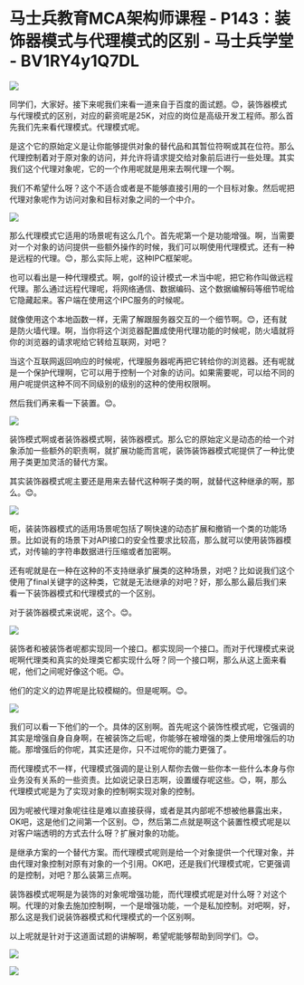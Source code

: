 # 马士兵教育MCA架构师课程 - P143：装饰器模式与代理模式的区别 - 马士兵学堂 - BV1RY4y1Q7DL

![](img/0982f3b717c46658e624746f7042ca2d_0.png)

同学们，大家好。接下来呢我们来看一道来自于百度的面试题。😊，装饰器模式与代理模式的区别，对应的薪资呢是25K，对应的岗位是高级开发工程师。那么首先我们先来看代理模式。代理模式呢。

是这个它的原始定义是让你能够提供对象的替代品和其暂位符啊或其在位符。那么代理控制着对于原对象的访问，并允许将请求提交给对象前后进行一些处理。其实我们这个代理对象呢，它的一个作用呢就是用来去啊代理一个啊。

我们不希望什么呀？这个不适合或者是不能够直接引用的一个目标对象。然后呢把代理对象呢作为访问对象和目标对象之间的一个中介。



![](img/0982f3b717c46658e624746f7042ca2d_2.png)

那么代理模式它适用的场景呢有这么几个。首先呢第一个是功能增强。啊，当需要对一个对象的访问提供一些额外操作的时候，我们可以啊使用代理模式。还有一种是远程的代理。😊，那么实际上呢，这种IPC框架呢。

也可以看出是一种代理模式。啊，golf的设计模式一术当中呢，把它称作叫做远程代理。那么通过远程代理呢，将网络通信、数据编码、这个数据编解码等细节呢给它隐藏起来。客户端在使用这个IPC服务的时候呢。

就像使用这个本地函数一样，无需了解跟服务器交互的一个细节啊。😊，还有就是防火墙代理。啊，当你将这个浏览器配置成使用代理功能的时候呢，防火墙就将你的浏览器的请求呢给它转给互联网，对吧？

当这个互联网返回响应的时候呢，代理服务器呢再把它转给你的浏览器。还有呢就是一个保护代理啊，它可以用于控制一个对象的访问。如果需要呢，可以给不同的用户呢提供这种不同不同级别的级别的这种的使用权限啊。

然后我们再来看一下装置。😊。

![](img/0982f3b717c46658e624746f7042ca2d_4.png)

装饰模式啊或者装饰器模式啊，装饰器模式。那么它的原始定义是动态的给一个对象添加一些额外的职责啊，就扩展功能而言呢，装饰装饰器模式呢提供了一种比使用子类更加灵活的替代方案。

其实装饰器模式呢主要还是用来去替代这种啊子类的啊，就替代这种继承的啊，那么。😊。

![](img/0982f3b717c46658e624746f7042ca2d_6.png)

呃，装装饰器模式的适用场景呢包括了啊快速的动态扩展和撤销一个类的功能场景。比如说有的场景下对API接口的安全性要求比较高，那么就可以使用装饰器模式，对传输的字符串数据进行压缩或者加密啊。

还有呢就是在一种在这种的不支持继承扩展类的这种场景，对吧？比如说我们这个使用了final关键字的这种类，它就是无法继承的对吧？好，那么那么最后我们来看一下装饰器模式和代理模式的一个区别。

对于装饰器模式来说呢，这个。😊。

![](img/0982f3b717c46658e624746f7042ca2d_8.png)

装饰者和被装饰者呢都实现同一个接口。都实现同一个接口。而对于代理模式来说呢啊代理类和真实的处理类它都实现什么呀？同一个接口啊，那么从这上面来看呢，他们之间呢好像这个呃。😊。

他们的定义的边界呢是比较模糊的。但是呢啊。😊。

![](img/0982f3b717c46658e624746f7042ca2d_10.png)

我们可以看一下他们的一个。具体的区别啊。首先呢这个装饰性模式呢，它强调的其实是增强自身自身啊，在被装饰之后呢，你能够在被增强的类上使用增强后的功能。那增强后的你呢，其实还是你，只不过呢你的能力更强了。

而代理模式不一样，代理模式强调的是让别人帮你去做一些你本一些什么本身与你业务没有关系的一些资责。比如说记录日志啊，设置缓存呢这些。😊，啊，那么代理模式呢是为了实现对象的控制啊实现对象的控制。

因为呢被代理对象呢往往是难以直接获得，或者是其内部呢不想被他暴露出来，OK吧，这是他们之间第一个区别。😊，然后第二点就是啊这个装置性模式呢是以对客户端透明的方式去什么呀？扩展对象的功能。

是继承方案的一个替代方案。而代理模式呢则是给一个对象提供一个代理对象，并由代理对象控制对原有对象的一个引用。OK吧，还是我们代理模式呢，它更强调的是控制，对吧？那么装第三点啊。

装饰器模式呢啊是为装饰的对象呢增强功能，而代理模式呢是对什么呀？对这个啊。代理的对象去施加控制啊，一个是增强功能，一个是私加控制。对吧啊，好，那么这是我们说装饰器模式和代理模式的一个区别啊。

以上呢就是针对于这道面试题的讲解啊，希望呢能够帮助到同学们。😊。

![](img/0982f3b717c46658e624746f7042ca2d_12.png)

![](img/0982f3b717c46658e624746f7042ca2d_13.png)